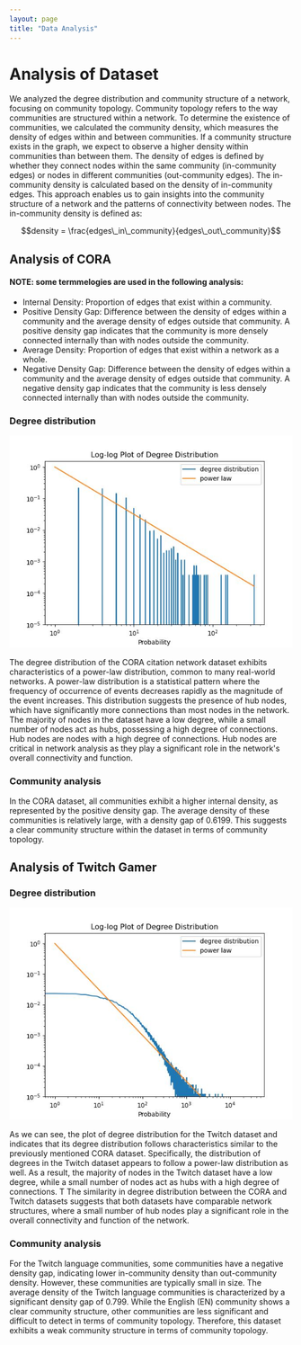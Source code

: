 ```yaml
---
layout: page
title: "Data Analysis"
---
```


# Analysis of Dataset

We analyzed the degree distribution and community structure of a network, focusing on community topology. Community topology refers to the way communities are structured within a network. To determine the existence of communities, we calculated the community density, which measures the density of edges within and between communities. If a community structure exists in the graph, we expect to observe a higher density within communities than between them. The density of edges is defined by whether they connect nodes within the same community (in-community edges) or nodes in different communities (out-community edges). The in-community density is calculated based on the density of in-community edges. This approach enables us to gain insights into the community structure of a network and the patterns of connectivity between nodes. The in-community density is defined as:

$$density = \frac{edges\_in\_community}{edges\_out\_community}$$

## Analysis of CORA
#### NOTE: some termmelogies are used in the following analysis:
* Internal Density: Proportion of edges that exist within a community.
* Positive Density Gap: Difference between the density of edges within a community and the average density of edges outside that community. A positive density gap indicates that the community is more densely connected internally than with nodes outside the community.
* Average Density: Proportion of edges that exist within a network as a whole.
* Negative Density Gap: Difference between the density of edges within a community and the average density of edges outside that community. A negative density gap indicates that the community is less densely connected internally than with nodes outside the community.



### Degree distribution

![CORA_degree](/figures/cora_log_degree_distribution.jpg)

The degree distribution of the CORA citation network dataset exhibits characteristics of a power-law distribution, common to many real-world networks. A power-law distribution is a statistical pattern where the frequency of occurrence of events decreases rapidly as the magnitude of the event increases. This distribution suggests the presence of hub nodes, which have significantly more connections than most nodes in the network. The majority of nodes in the dataset have a low degree, while a small number of nodes act as hubs, possessing a high degree of connections. Hub nodes are nodes with a high degree of connections. Hub nodes are critical in network analysis as they play a significant role in the network's overall connectivity and function.

### Community analysis

In the CORA dataset, all communities exhibit a higher internal density, as represented by the positive density gap. The average density of these communities is relatively large, with a density gap of 0.6199. This suggests a clear community structure within the dataset in terms of community topology.

## Analysis of Twitch Gamer
### Degree distribution

![CORA_degree](/figures/twitch_log_degree_distribution.jpg)

As we can see, the plot of degree distribution for the Twitch dataset and indicates that its degree distribution follows characteristics similar to the previously mentioned CORA dataset. Specifically, the distribution of degrees in the Twitch dataset appears to follow a power-law distribution as well. As a result, the majority of nodes in the Twitch dataset have a low degree, while a small number of nodes act as hubs with a high degree of connections. T The similarity in degree distribution between the CORA and Twitch datasets suggests that both datasets have comparable network structures, where a small number of hub nodes play a significant role in the overall connectivity and function of the network.

### Community analysis

For the Twitch language communities, some communities have a negative density gap, indicating lower in-community density than out-community density. However, these communities are typically small in size. The average density of the Twitch language communities is characterized by a significant density gap of 0.799. While the English (EN) community shows a clear community structure, other communities are less significant and difficult to detect in terms of community topology. Therefore, this dataset exhibits a weak community structure in terms of community topology.
